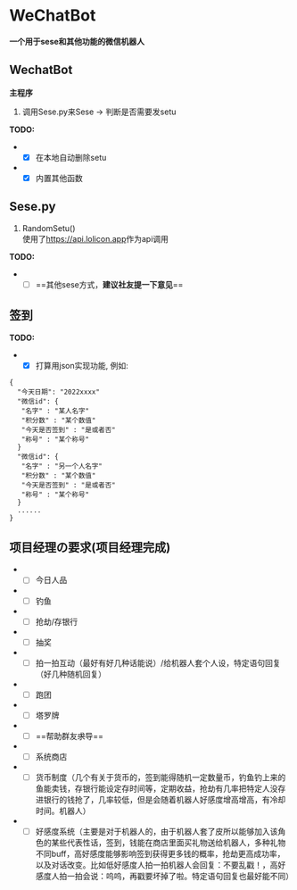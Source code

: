 # WeChatBot
__一个用于sese和其他功能的微信机器人__

## WechatBot
__主程序__
1. 调用Sese.py来Sese $\rightarrow$ 判断是否需要发setu

__TODO:__
- -[x] 在本地自动删除setu
- -[x] 内置其他函数

## Sese.py
1. RandomSetu() <br>
使用了<https://api.lolicon.app>作为api调用

__TODO:__
- -[ ] ==其他sese方式，__建议社友提一下意见__==
 
## 签到
__TODO:__
- -[x] 打算用json实现功能, 例如: 
```
{
  "今天日期": "2022xxxx"
  "微信id": {
   "名字" : "某人名字"
   "积分数" : "某个数值"
   "今天是否签到" : "是或者否"
   "称号" : "某个称号"
  }
  "微信id": {
   "名字" : "另一个人名字"
   "积分数" : "某个数值"
   "今天是否签到" : "是或者否"
   "称号" : "某个称号"
  }
  ......
}
```



## __项目经理の要求(项目经理完成)__
 - -[ ] 今日人品
 - -[ ] 钓鱼
 - -[ ] 抢劫/存银行
 - -[ ] 抽奖
 - -[ ] 拍一拍互动（最好有好几种话能说）/给机器人套个人设，特定语句回复（好几种随机回复）
 - -[ ] 跑团
 - -[ ] 塔罗牌
 - -[ ] ==帮助群友~~求~~导==
 - -[ ] 系统商店
 - -[ ] 货币制度（几个有关于货币的，签到能得随机一定数量币，钓鱼钓上来的鱼能卖钱，存银行能设定存时间等，定期收益，抢劫有几率把特定人没存进银行的钱抢了，几率较低，但是会随着机器人好感度增高增高，有冷却时间。机器人）
 - -[ ] 好感度系统（主要是对于机器人的，由于机器人套了皮所以能够加入该角色的某些代表性话，签到，钱能在商店里面买礼物送给机器人，多种礼物不同buff，高好感度能够影响签到获得更多钱的概率，抢劫更高成功率，以及对话改变。比如低好感度人拍一拍机器人会回复：不要乱戳！，高好感度人拍一拍会说：呜呜，再戳要坏掉了啦。特定语句回复也最好能不同）

